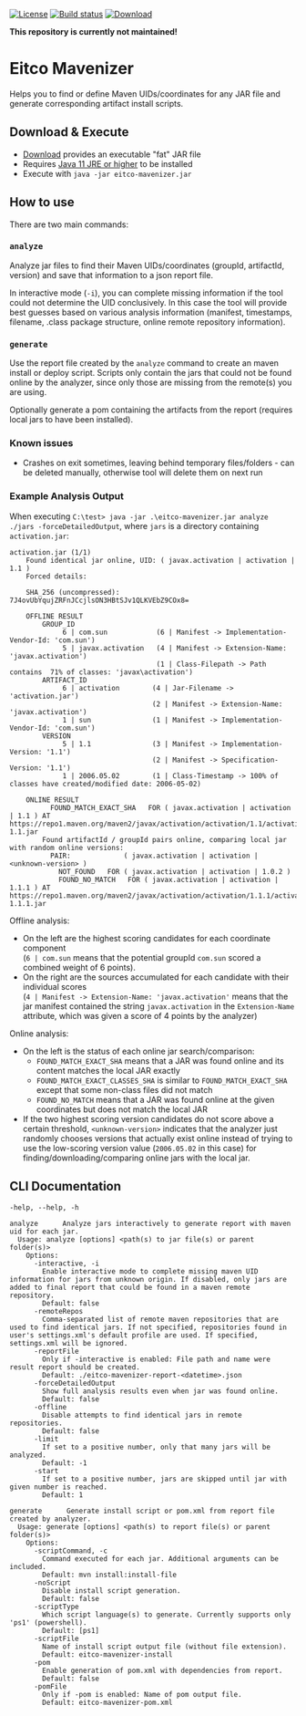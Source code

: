 [![License](https://img.shields.io/github/license/eitco/eitco-mavenizer.svg?style=for-the-badge)](https://opensource.org/license/mit)
[![Build status](https://img.shields.io/github/actions/workflow/status/eitco/eitco-mavenizer/deploy.yaml?branch=main&style=for-the-badge&logo=github)](https://github.com/eitco/eitco-mavenizer/actions/workflows/deploy.yaml)
[![Download](https://img.shields.io/github/v/release/eitco/eitco-mavenizer?style=for-the-badge&label=download&logo=github)](https://github.com/eitco/eitco-mavenizer/releases/latest/download/eitco-mavenizer.jar)


**This repository is currently not maintained!**

# Eitco Mavenizer

Helps you to find or define Maven UIDs/coordinates for any JAR file and generate corresponding artifact install scripts.

## Download & Execute
- [Download](https://github.com/eitco/eitco-mavenizer/releases/latest/download/eitco-mavenizer.jar) provides an executable "fat" JAR file
- Requires [Java 11 JRE or higher](https://adoptium.net/de/temurin/releases/?package=jre&os=windows&arch=x64) to be installed
- Execute with `java -jar eitco-mavenizer.jar`

## How to use

There are two main commands:

### `analyze`
Analyze jar files to find their Maven UIDs/coordinates (groupId, artifactId, version) and save that information to a json report file.

In interactive mode (`-i`), you can complete missing information if the tool could not determine the UID conclusively. In this case the tool will provide best guesses based on various analysis information (manifest, timestamps, filename, .class package structure, online remote repository information).
  
### `generate`

Use the report file created by the `analyze` command to create an maven install or deploy script. Scripts only contain the jars that could not be found online by the analyzer, since only those are missing from the remote(s) you are using.

Optionally generate a pom containing the artifacts from the report (requires local jars to have been installed).

### Known issues

* Crashes on exit sometimes, leaving behind temporary files/folders - can be deleted manually, otherwise tool will delete them on next run

### Example Analysis Output

When executing ```C:\test> java -jar .\eitco-mavenizer.jar analyze ./jars -forceDetailedOutput```, where `jars` is a directory containing `activation.jar`:

```
activation.jar (1/1)
    Found identical jar online, UID: ( javax.activation | activation | 1.1 )
    Forced details:

    SHA_256 (uncompressed): 7J4ovUbYqujZRFnJCcjlsON3HBtSJv1QLKVEbZ9COx8=

    OFFLINE RESULT
        GROUP_ID
             6 | com.sun            (6 | Manifest -> Implementation-Vendor-Id: 'com.sun')
             5 | javax.activation   (4 | Manifest -> Extension-Name: 'javax.activation')
                                    (1 | Class-Filepath -> Path contains  71% of classes: 'javax\activation')
        ARTIFACT_ID
             6 | activation        (4 | Jar-Filename -> 'activation.jar')
                                   (2 | Manifest -> Extension-Name: 'javax.activation')
             1 | sun               (1 | Manifest -> Implementation-Vendor-Id: 'com.sun')
        VERSION
             5 | 1.1               (3 | Manifest -> Implementation-Version: '1.1')
                                   (2 | Manifest -> Specification-Version: '1.1')
             1 | 2006.05.02        (1 | Class-Timestamp -> 100% of classes have created/modified date: 2006-05-02)

    ONLINE RESULT
          FOUND_MATCH_EXACT_SHA   FOR ( javax.activation | activation | 1.1 ) AT https://repo1.maven.org/maven2/javax/activation/activation/1.1/activation-1.1.jar
        Found artifactId / groupId pairs online, comparing local jar with random online versions:
          PAIR:             ( javax.activation | activation | <unknown-version> )
            NOT_FOUND   FOR ( javax.activation | activation | 1.0.2 )
            FOUND_NO_MATCH   FOR ( javax.activation | activation | 1.1.1 ) AT https://repo1.maven.org/maven2/javax/activation/activation/1.1.1/activation-1.1.1.jar
```
Offline analysis:
 - On the left are the highest scoring candidates for each coordinate component  
   (`6 | com.sun` means that the potential groupId `com.sun` scored a combined weight of 6 points).
 - On the right are the sources accumulated for each candidate with their individual scores  
   (`4 | Manifest -> Extension-Name: 'javax.activation'` means that the jar manifest contained the string `javax.activation` in the `Extension-Name` attribute, which was given a score of 4 points by the analyzer)

Online analysis:
- On the left is the status of each online jar search/comparison:
  - `FOUND_MATCH_EXACT_SHA` means that a JAR was found online and its content matches the local JAR exactly
  - `FOUND_MATCH_EXACT_CLASSES_SHA` is similar to `FOUND_MATCH_EXACT_SHA` except that some non-class files did not match
  - `FOUND_NO_MATCH` means that a JAR was found online at the given coordinates but does not match the local JAR
- If the two highest scoring version candidates do not score above a certain threshold, `<unknown-version>` indicates that the analyzer just randomly chooses versions that actually exist online instead of trying to use the low-scoring version value (`2006.05.02` in this case) for finding/downloading/comparing online jars with the local jar.

## CLI Documentation

```
-help, --help, -h

analyze      Analyze jars interactively to generate report with maven uid for each jar.
  Usage: analyze [options] <path(s) to jar file(s) or parent folder(s)>
    Options:
      -interactive, -i
        Enable interactive mode to complete missing maven UID information for jars from unknown origin. If disabled, only jars are added to final report that could be found in a maven remote repository.
        Default: false
      -remoteRepos
        Comma-separated list of remote maven repositories that are used to find identical jars. If not specified, repositories found in user's settings.xml's default profile are used. If specified, settings.xml will be ignored.
      -reportFile
        Only if -interactive is enabled: File path and name were result report should be created.
        Default: ./eitco-mavenizer-report-<datetime>.json
      -forceDetailedOutput
        Show full analysis results even when jar was found online.
        Default: false
      -offline
        Disable attempts to find identical jars in remote repositories.
        Default: false
      -limit
        If set to a positive number, only that many jars will be analyzed.
        Default: -1
      -start
        If set to a positive number, jars are skipped until jar with given number is reached.
        Default: 1

generate      Generate install script or pom.xml from report file created by analyzer.
  Usage: generate [options] <path(s) to report file(s) or parent folder(s)>
    Options:
      -scriptCommand, -c
        Command executed for each jar. Additional arguments can be included.
        Default: mvn install:install-file
      -noScript
        Disable install script generation.
        Default: false
      -scriptType
        Which script language(s) to generate. Currently supports only 'ps1' (powershell).
        Default: [ps1]
      -scriptFile
        Name of install script output file (without file extension).
        Default: eitco-mavenizer-install
      -pom
        Enable generation of pom.xml with dependencies from report.
        Default: false
      -pomFile
        Only if -pom is enabled: Name of pom output file.
        Default: eitco-mavenizer-pom.xml
```
